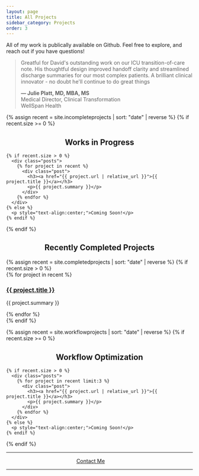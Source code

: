 ```yaml
---
layout: page
title: All Projects
sidebar_category: Projects
order: 3
---
```


All of my work is publically available on Github. Feel free to explore, and reach out if you have questions! <a href="https://github.com/dmeverly" target="_blank" rel="noopener noreferrer" aria-label="GitHub">
      <i class="fab fa-github" style="font-size: 24px;"></i>
    </a>

<div class = "section">
<blockquote>
Greatful for David's outstanding work on our ICU transition-of-care note. His thoughtful design improved handoff clarity and streamlined discharge summaries for our most complex patients. A brilliant clinical innovator - no doubt he'll continue to do great things
<br>
    <span style="display: block; margin-top: 1em; font-weight: bold;">
      — Julie Platt, MD, MBA, MS
    </span>
    <span style="display: block; font-weight: normal;">
      Medical Director, Clinical Transformation<br>
      WellSpan Health
    </span>
  </blockquote>
</div>

{% assign recent = site.incompleteprojects | sort: "date" | reverse %}
{% if recent.size >= 0 %}
  <div class="section">
    <div class="section-divider"></div>
    <h2 style="text-align: center;">Works in Progress</h2>

    {% if recent.size > 0 %}
      <div class="posts">
        {% for project in recent %}
          <div class="post">
            <h3><a href="{{ project.url | relative_url }}">{{ project.title }}</a></h3>
            <p>{{ project.summary }}</p>
          </div>
        {% endfor %}
      </div>
    {% else %}
      <p style="text-align:center;">Coming Soon!</p>
    {% endif %}
  </div>
{% endif %}

<div class="section">
  <div class="section-divider"></div>
  <h2 style="text-align: center;">Recently Completed Projects</h2>
  {% assign recent = site.completedprojects | sort: "date" | reverse %}
  {% if recent.size > 0 %}
    <div class="posts">
      {% for project in recent %}
        <div class="post">
          <h3><a href="{{ project.url | relative_url }}">{{ project.title }}</a></h3>
          <p>{{ project.summary }}</p>
        </div>
      {% endfor %}
    </div>
  {% endif %}
</div>

{% assign recent = site.workflowprojects | sort: "date" | reverse %}
{% if recent.size >= 0 %}
  <div class="section">
    <div class="section-divider"></div>
    <h2 style="text-align: center;">Workflow Optimization</h2>

    {% if recent.size > 0 %}
      <div class="posts">
        {% for project in recent limit:3 %}
          <div class="post">
            <h3><a href="{{ project.url | relative_url }}">{{ project.title }}</a></h3>
            <p>{{ project.summary }}</p>
          </div>
        {% endfor %}
      </div>
    {% else %}
      <p style="text-align:center;">Coming Soon!</p>
    {% endif %}
  </div>
{% endif %}

---  

<div class="section" style="text-align: center;">
  <span style="display: inline-flex; align-items: center; gap: 2em;">
    <a href="mailto:dmeverly@hotmail.com" class="contact-button">
      <i class="fas fa-envelope" style="margin-right: 8px;"></i> Contact Me
    </a>
    <a href="https://github.com/dmeverly" target="_blank" rel="noopener noreferrer" aria-label="GitHub">
      <i class="fab fa-github" style="font-size: 24px;"></i>
    </a>
    <a href="https://www.linkedin.com/in/david-everly-a4aa7528a" target="_blank" rel="noopener noreferrer" aria-label="LinkedIn">
      <i class="fab fa-linkedin" style="font-size: 24px;"></i>
    </a>
  </span>
</div>  

---  